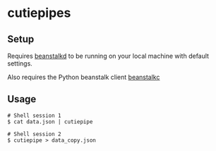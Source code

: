 # cutiepipes

## Setup
Requires [beanstalkd](http://kr.github.io/beanstalkd/download.html) to be running on your local machine with default settings.

Also requires the Python beanstalk client [beanstalkc](https://github.com/earl/beanstalkc)

## Usage
```shell
# Shell session 1
$ cat data.json | cutiepipe

# Shell session 2
$ cutiepipe > data_copy.json
```

